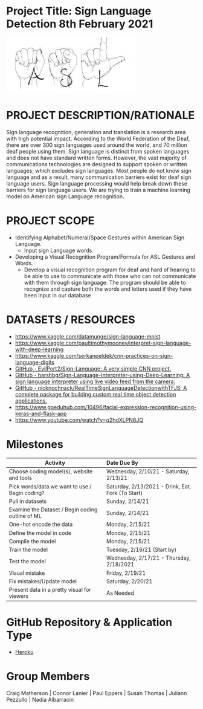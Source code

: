 # Project Title: Sign Language Detection                                          8th February 2021

![asl_asl_studies](Images/asl_asl_studies.jpg)

# PROJECT DESCRIPTION/RATIONALE
Sign language recognition, generation and translation is a research area with high potential impact. According to the World Federation of the Deaf, there are over 300 sign languages used around the world, and 70 million deaf people using them. Sign language is distinct from spoken languages and does not have standard written forms. However, the vast majority of communications technologies are designed to support spoken or written languages; which excludes sign languages. Most people do not know sign language and as a result, many communication barriers exist for deaf sign language users. Sign language processing would help break down these barriers for sign language users. We are trying to train a machine learning model on American sign Language recognition. 


# PROJECT SCOPE
* Identifying Alphabet/Numeral/Space Gestures within American Sign Language.
  * Input sign Language words.
* Developing a Visual Recognition Program/Formula for ASL Gestures and Words.
  * Develop a visual recognition program for deaf and hard of hearing to be able to use to communicate with those who can not communicate with them through sign language.  The program should be able to recognize and capture both the words and letters used if they have been input in our database

# DATASETS / RESOURCES
* <https://www.kaggle.com/datamunge/sign-language-mnist>
* <https://www.kaggle.com/paultimothymooney/interpret-sign-language-with-deep-learning>
* <https://www.kaggle.com/serkanpeldek/cnn-practices-on-sign-language-digits>
* [GitHub - EvilPort2/Sign-Language: A very simple CNN project.](https://github.com/Evilport2/Sign-Language)
* [GitHub - harshbg/Sign-Language-Interpreter-using-Deep-Learning: A sign language interpreter using live video feed from the camera.](https://github.com/harshbg/Sign-Language-Interpreter-using-Deep-Learning)
* [GitHub - nicknochnack/RealTimeSignLanguageDetectionwithTFJS: A complete package for building custom real time object detection applications.](https://github.com/nicknochnack/RealTimeSignLanguageDetectionwithTFJS)
* <https://www.goeduhub.com/10496/facial-expression-recognition-using-keras-and-flask-app>
* <https://www.youtube.com/watch?v=q2hdXLPN8JQ>

# Milestones

| Activity | Date Due By |
|-----------------|:-------------|
| Choose coding model(s), website and tools | Wednesday, 2/10/21 - Saturday, 2/13/21  |
| Pick words/data we want to use / Begin coding?   | Saturday, 2/13/2021 - Drink, Eat, Fork (To Start)          |
| Pull in datasets      | Sunday, 2/14/21         |
| Examine the Dataset /  Begin coding outline of ML | Sunday, 2/14/21 |
| One-hot encode the data      |  Monday, 2/15/21            |
| Define the model in code      |  Monday, 2/15/21            |
| Compile the model      | Monday, 2/15/21             |
|Train the model|Tuesday, 2/16/21 (Start by)|
|Test the model| Wednesday, 2/17/21 - Thursday, 2/18/2021|
|Visual mistake|Friday, 2/19/21|
|Fix mistakes/Update model|Saturday, 2/20/21|
|Present data in a pretty visual for viewers|As Needed|

# GitHub Repository & Application Type
* [Heroku](https://github.com/clmatherson/sign_language_detection)

# Group Members
Craig Matherson | Connor Lanier | Paul Eppers | Susan Thomas | Juliann Pezzullo | Nadia Albarracin 
 


